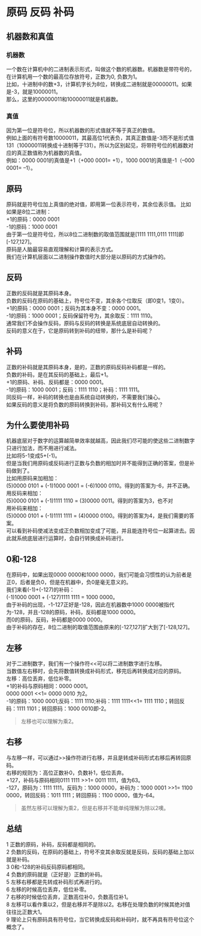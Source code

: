 # 原码 反码 补码
## 机器数和真值
### 机器数
一个数在计算机中的二进制表示形式，叫做这个数的机器数。机器数是带符号的，在计算机用一个数的最高位存放符号，正数为0, 负数为1。   
比如，十进制中的数+3，计算机字长为8位，转换成二进制就是00000011。如果是-3，就是10000011。    
那么，这里的00000011和10000011就是机器数。      
### 真值
因为第一位是符号位，所以机器数的形式值就不等于真正的数值。   
例如上面的有符号数10000011，其最高位1代表负，其真正数值是-3而不是形式值131（10000011转换成十进制等于131）。所以为区别起见，将带符号位的机器数对应的真正数值称为机器数的真值。    
例如：0000 0001的真值是+1（+000 0001= +1），1000 0001的真值是-1（–000 0001= –1）。      
## 原码
原码就是符号位加上真值的绝对值，即用第一位表示符号，其余位表示值。 比如如果是8位二进制：    
+1的原码：0000 0001   
-1的原码：1000 0001    
由于第一位是符号位，所以8位二进制数的取值范围就是[1111 1111,0111 1111]即[-127,127]。   
原码是人脑最容易直观理解和计算的表示方式。   
我们在计算机层面以二进制操作数值时大部分是以原码的方式操作的。   
## 反码
正数的反码就是其原码本身。   
负数的反码在原码的基础上，符号位不变，其余各个位取反（即0变1，1变0）。   
+1的原码：0000 0001；反码为其本身不变：0000 0001。   
-1的原码：1000 0001；反码保留符号为，其余取反：1111 1110。   
通常我们不会操作反码，原码与反码的转换是系统底层自动转换的。   
反码的意义在于，它是原码转到补码的纽带，那什么是补码呢？   
## 补码
正数的补码就是其原码本身，是的，正数的原码反码补码都是一样的。   
负数的补码，是在其反码的基础上，最后+1。    
+1的原码、补码、反码都是：0000 0001。   
-1的原码：1000 0001；反码：1111 1110；补码：1111 1111。   
同反码一样，补码的转换也是由系统自动转换的，不需要我们操心。   
如果反码的意义是将负数的原码转换到补码，那补码又有什么用呢？    
## 为什么要使用补码  
机器底层对于数字的运算越简单效率就越高，因此我们尽可能的使这些二进制数字只进行加法，而不用进行减法。  
比如将5-1变成5+(-1)。   
但是当我们用原码或反码进行正数与负数的相加时并不能得到正确的答案，但是补码做到了。   
比如用原码来加相加：   
(5)0000 0101 + (-1)1000 0001 = (-6)1000 0110。得到的答案为-6，并不正确。   
用反码来相加：   
(5)0000 0101 + (-1)1111 1110 = (3)0000 0011。得到的答案为3，也不对   
用补码来相加：  
(5)0000 0101 + (-1)1111 1111 = (4)0000 0100。得到的答案为4，是我们需要的答案。   
可以看到补码使减法变成正负数相加变成了可能，并且能连符号位一起算进去。因此就系统底层进行运算时，会自行转换成补码进行。   
## 0和-128  
在原码中，如果出现0000 0000和1000 0000，我们可能会习惯性的认为前者是正0，后者是负0，但是在机器中，负0是毫无意义的。   
我们来看(-1)+(-127)的补码：   
(-1)1000 0001 + (-127)1111 1111 = 1000 0000。   
由于补码的出现，-1-127正好是-128，因此在机器数中1000 0000被指代为-128，并且-128的原码，补码，反码都是1000 0000。  
而0的原码，反码，补码都是0000 0000。    
由于补码的存在，8位二进制的取值范围由原来的[-127,127]扩大到了[-128,127]。   
## 左移
对于二进制数字，我们有一个操作符<<可以将二进制数字进行左移。  
当数值左右移时，会先将数值转换成补码形式，移完后再转换成对应的原码。    
左移：高位丢弃，低位补零。   
+1的补码与原码相同：0000 0001。   
0000 0001 <<1= 0000 0010 为2。   
-1的原码：1000 0001;反码：1111 1110;补码：1111 1111<<1= 1111 1110；转回反码：1111 1101；转回原码：1000 0010即-2。   
> 左移也可以理解为乘2。   
## 右移
与左移一样，可以通过>>操作符进行右移，并且是转成补码形式右移后再转回原码。   
右移的规则为：高位正数补0，负数补1，低位丢弃。  
+127，补码与原码相同0111 1111 >>1= 0011 1111，值为63。   
-127，原码为：1111 1111，反码为：1000 0000，补码为：1000 0001 >>1= 1100 0000，转回反码：1011 1111；转回原码：1100 0000，值为-64。   
> 虽然左移可以理解为乘2，但是右移并不能单纯理解为除以2噢。   
## 总结
1 正数的原码，补码，反码都是相同的。   
2 负数的反码，在原码的基础上，符号不变其余取反就是反码，反码的基础上加以就是补码。   
3 0和-128的补码反码原码都相同。   
4 负数的原码就是（正好是）正数的补码。   
5 左移右移都是先转成补码形式再进行的。   
6 左移的时候高位丢弃，低位补零。  
7 右移的时候低位丢弃，正数高位补0，负数高位补1。   
8 左移可以看作乘以2，但是右移并不是除以2。右移在处理负数的时候其绝对值往往比正数大1。   
9 理论上只有原码具有符号位，当它转换成反码和补码时，就不再具有符号位这个概念了。   